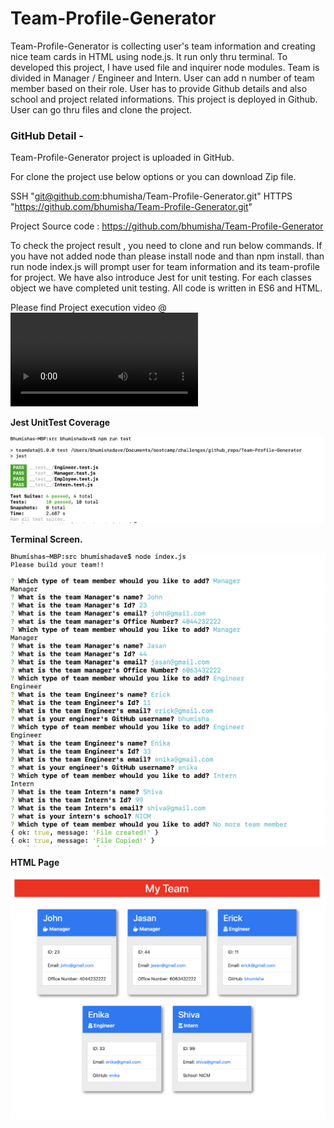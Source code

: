 # Team-Profile-Generator

Team-Profile-Generator is collecting user's team information and creating nice team cards in HTML using node.js. It run only thru terminal. To developed this project, I have used file and inquirer node modules. Team is divided in Manager / Engineer and Intern. User can add n number of team member based on their role. User has to provide Github details and also school and project related informations. This project is deployed in Github. User can go thru files and clone the project.

### GitHub Detail -

Team-Profile-Generator project is uploaded in GitHub.

For clone the project use below options or you can download Zip file.

SSH "git@github.com:bhumisha/Team-Profile-Generator.git" HTTPS "https://github.com/bhumisha/Team-Profile-Generator.git"

Project Source code : https://github.com/bhumisha/Team-Profile-Generator

To check the project result , you need to clone and run below commands.
If you have not added node than please install node and than npm install.
than run node index.js will prompt user for team information and its team-profile for project.
We have also introduce Jest for unit testing. For each classes object we have completed unit testing.
All code is written in ES6 and HTML. 

Please find Project execution video @ ![here](src/assets/images/ScreenRecording-TeamBuilding.mov)

**Jest UnitTest Coverage**

![](src/assets/images/jestTest.png)


**Terminal Screen.**

![](src/assets/images/terminal.png)

**HTML Page**

![](src/assets/images/htmlPage.png)

